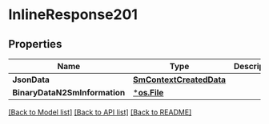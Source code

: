# InlineResponse201

## Properties
Name | Type | Description | Notes
------------ | ------------- | ------------- | -------------
**JsonData** | [**SmContextCreatedData**](SmContextCreatedData.md) |  | [optional] 
**BinaryDataN2SmInformation** | [***os.File**](*os.File.md) |  | [optional] 

[[Back to Model list]](../README.md#documentation-for-models) [[Back to API list]](../README.md#documentation-for-api-endpoints) [[Back to README]](../README.md)


